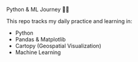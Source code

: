 Python & ML Journey 🐍🚀

This repo tracks my daily practice and learning in:
- Python
- Pandas & Matplotlib
- Cartopy (Geospatial Visualization)
- Machine Learning


